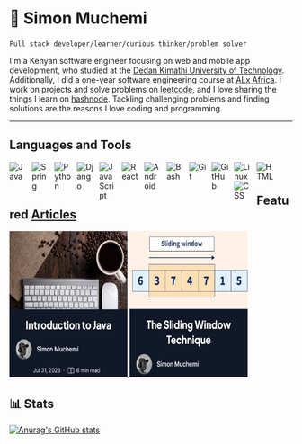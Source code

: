 # 🦁 Simon Muchemi

`Full stack developer/learner/curious thinker/problem solver`<br>

I'm a Kenyan software engineer focusing on web and mobile app development, who studied at the [Dedan Kimathi University of Technology](https://www.dkut.ac.ke/). Additionally, I did a one-year software engineering course at [ALx Africa](https://www.alxafrica.com/about/). I work on projects and solve problems on [leetcode](https://leetcode.com), and I love sharing the things I learn on [hashnode](https://hashnode.com/@Muchemi). Tackling challenging problems and finding solutions are the reasons I love coding and programming.

****
## Languages and Tools
<img align="left" alt="Java" width="30px" style="padding-right:10px;" src="https://cdn.jsdelivr.net/gh/devicons/devicon/icons/java/java-original.svg"/>
<img align="left" alt="Spring" width="30px" style="padding-right:10px;" src="https://cdn.jsdelivr.net/gh/devicons/devicon/icons/spring/spring-original.svg" />
<img align="left" alt="Python" width="30px" style="padding-right:10px;" src="https://cdn.jsdelivr.net/gh/devicons/devicon/icons/python/python-original.svg" />
<img align="left" alt="Django" width="30px" style="padding-right:10px;" src="https://cdn.jsdelivr.net/gh/devicons/devicon/icons/django/django-plain.svg" />
<img align="left" alt="JavaScript" width="30px" style="padding-right:10px;" src="https://cdn.jsdelivr.net/gh/devicons/devicon/icons/javascript/javascript-original.svg" />
<img align="left" alt="React" width="30px" style="padding-right:10px;" src="https://cdn.jsdelivr.net/gh/devicons/devicon/icons/react/react-original.svg" />
<img align="left" alt="Android" width="30px" style="padding-right:10px;" src="https://cdn.jsdelivr.net/gh/devicons/devicon/icons/android/android-plain.svg" />
<img align="left" alt="Bash" width="30px" style="padding-right:10px;" src="https://cdn.jsdelivr.net/gh/devicons/devicon/icons/bash/bash-original.svg" />
<img align="left" alt="Git" width="30px" style="padding-right:10px;" src="https://cdn.jsdelivr.net/gh/devicons/devicon/icons/git/git-original.svg" />
<img align="left" alt="GitHub" width="30px" style="padding-right:10px;" src="https://cdn.jsdelivr.net/gh/devicons/devicon/icons/github/github-original.svg" />
<img align="left" alt="Linux" width="30px" style="padding-right:10px;" src="https://cdn.jsdelivr.net/gh/devicons/devicon/icons/linux/linux-original.svg" />
<img align="left" alt="HTML" width="30px" style="padding-right:10px;" src="https://cdn.jsdelivr.net/gh/devicons/devicon/icons/html5/html5-original.svg" />
<img align="left" alt="CSS" width="30px" style="padding-right:10px;" src="https://cdn.jsdelivr.net/gh/devicons/devicon/icons/css3/css3-original.svg" />

<br>

#

## Featured [Articles](https://hashnode.com/@Muchemi)

<a href="https://muchemi.hashnode.dev/introduction-to-java">
  <img src='article-1.jpg' width='210px' height='260px'/> 
<a/>
<a href="https://muchemi.hashnode.dev/the-sliding-window-technique">
  <img src='article-2.jpg' width='210px' height='260px'/> 
<a/>
  
<br/>

## 📊 Stats
[![Anurag's GitHub stats](https://github-readme-stats.vercel.app/api?username=symonmuchemi&show_icons=true&theme=great-gatsby)](https://github.com/symonmuchemi/github-readme-stats)
